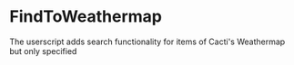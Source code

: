 # FindToWeathermap
The userscript adds search functionality for items of Cacti's Weathermap
but only specified
